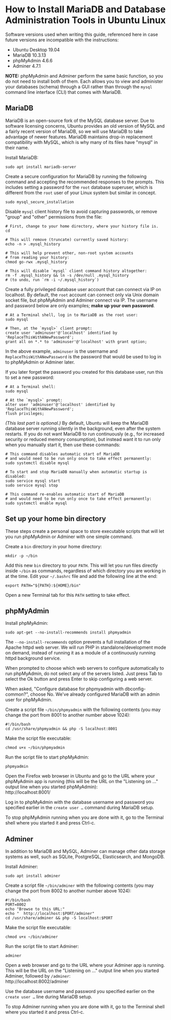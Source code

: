 # How to Install MariaDB and Database Administration Tools in Ubuntu Linux

Software versions used when writing this guide,
referenced here in case future versions are incompatible with the instructions:
- Ubuntu Desktop 19.04
- MariaDB 10.3.13
- phpMyAdmin 4.6.6
- Adminer 4.7.1

**NOTE:** phpMyAdmin and Adminer perform the same basic function,
so you do not need to install both of them.
Each allows you to view and administer your databases (schema)
through a GUI rather than through the `mysql` command line interface (CLI)
that comes with MariaDB.


## MariaDB

MariaDB is an open-source fork of the MySQL database server.
Due to software licensing concerns, Ubuntu provides an old version
of MySQL and a fairly recent version of MariaDB,
so we will use MariaDB to take advantage of newer features.
MariaDB maintains drop-in replacement compatibility with MySQL,
which is why many of its files have "mysql" in their name.

Install MariaDB:
```
sudo apt install mariadb-server
```

Create a secure configuration for MariaDB by running the following
command and accepting the recommended responses to the prompts.
This includes setting a password for the `root` database superuser,
which is different from the `root` user of your Linux system
but similar in concept.  
```
sudo mysql_secure_installation
```

Disable `mysql` client history file to avoid capturing passwords,
or remove "group" and "other" permissions from the file:  
```
# First, change to your home directory, where your history file is.
cd

# This will remove (truncate) currently saved history:
echo -n > .mysql_history

# This will help prevent other, non-root system accounts
# from reading your history:
chmod go-rwx .mysql_history

# This will disable `mysql` client command history altogether:
rm -f .mysql_history && ln -s /dev/null .mysql_history
# (to undo, run `rm -i ~/.mysql_history`)
```

Create a fully privileged database user account that can connect
via IP on localhost. By default, the `root` account can connect
only via Unix domain socket file, but phpMyAdmin and Adminer connect
via IP. The username and password below are only examples;
**make up your own password**.  
```
# At a Terminal shell, log in to MariaDB as the root user:
sudo mysql

# Then, at the `mysql>` client prompt:
create user 'adminuser'@'localhost' identified by 'ReplaceThisWithANewPassword';
grant all on *.* to 'adminuser'@'localhost' with grant option;
```

In the above example, `adminuser` is the username and
`ReplaceThisWithANewPassword` is the password that would be used
to log in to phpMyAdmin or Adminer later.

If you later forget the password you created for this database user,
run this to set a new password:  
```
# At a Terminal shell:
sudo mysql

# At the `mysql>` prompt:
alter user 'adminuser'@'localhost' identified by 'ReplaceThisWithANewPassword';
flush privileges;
```

_(This last part is optional.)_ By default, Ubuntu will keep
the MariaDB database server running silently in the background,
even after the system restarts. If you do not want MariaDB to run continuously
(e.g., for increased security or reduced memory consumption),
but instead want it to run only when you manually start it,
then use these commands:  
```
# This command disables automatic start of MariaDB
# and would need to be run only once to take effect permanently:
sudo systemctl disable mysql

# To start and stop MariaDB manually when automatic startup is disabled:
sudo service mysql start
sudo service mysql stop

# This command re-enables automatic start of MariaDB
# and would need to be run only once to take effect permanently:
sudo systemctl enable mysql
```


## Set up your home bin directory

These steps create a personal space to store executable scripts
that will let you run phpMyAdmin or Adminer with one simple command.

Create a `bin` directory in your home directory:  
```
mkdir -p ~/bin
```

Add this new `bin` directory to your `PATH`.
This will let you run files directly inside `~/bin` as commands,
regardless of which directory you are working in at the time.
Edit your `~/.bashrc` file and add the following line at the end:  
```
export PATH="${PATH}:${HOME}/bin"
```

Open a new Terminal tab for this `PATH` setting to take effect.


## phpMyAdmin

Install phpMyAdmin:  
```
sudo apt-get --no-install-recommends install phpmyadmin
```

The `--no-install-recommends` option prevents a full installation of
the Apache httpd web server. We will run PHP in standalone/development mode
on demand, instead of running it as a module of a continuously running
httpd background service.

When prompted to choose which web servers to configure automatically
to run phpMyAdmin, do not select any of the servers listed. Just press Tab
to select the Ok button and press Enter to skip configuring a web server.

When asked, "Configure database for phpmyadmin with dbconfig-common?",
choose No. We've already configured MariaDB with an admin user for phpMyAdmin.

Create a script file `~/bin/phpmyadmin` with the following contents
(you may change the port from 8001 to another number above 1024):  
```
#!/bin/bash
cd /usr/share/phpmyadmin && php -S localhost:8001
```

Make the script file executable:  
```
chmod u+x ~/bin/phpmyadmin
```

Run the script file to start phpMyAdmin:  
```
phpmyadmin
```

Open the Firefox web browser in Ubuntu and go to the URL where
your phpMyAdmin app is running (this will be the URL on the "Listening on …"
output line when you started phpMyAdmin):  
http://localhost:8001/

Log in to phpMyAdmin with the database username and password
you specified earlier in the `create user …` command during MariaDB setup.

To stop phpMyAdmin running when you are done with it,
go to the Terminal shell where you started it and press Ctrl-c.


## Adminer

In addition to MariaDB and MySQL, Adminer can manage other data storage systems
as well, such as SQLite, PostgreSQL, Elasticsearch, and MongoDB.

Install Adminer:  
```
sudo apt install adminer
```

Create a script file `~/bin/adminer` with the following contents
(you may change the port from 8002 to another number above 1024):  
```
#!/bin/bash
PORT=8002
echo "Browse to this URL:"
echo "  http://localhost:$PORT/adminer"
cd /usr/share/adminer && php -S localhost:$PORT
```

Make the script file executable:  
```
chmod u+x ~/bin/adminer
```

Run the script file to start Adminer:  
```
adminer
```

Open a web browser and go to the URL where your Adminer app is running.
This will be the URL on the "Listening on …" output line when you
started Adminer, followed by `/adminer`:  
http://localhost:8002/adminer

Use the database username and password you specified earlier on the
`create user …` line during MariaDB setup.

To stop Adminer running when you are done with it,
go to the Terminal shell where you started it and press Ctrl-c.

